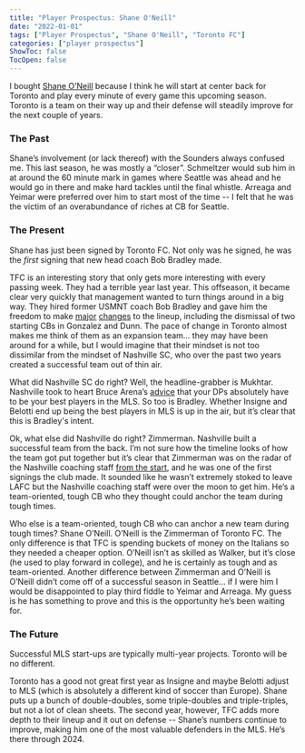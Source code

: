 ```yaml
---
title: "Player Prospectus: Shane O'Neill"
date: "2022-01-01"
tags: ["Player Prospectus", "Shane O'Neill", "Toronto FC"]
categories: ["player prospectus"]
ShowToc: false
TocOpen: false
---
```


I bought [Shane O’Neill](https://sorare.com/players/shane-o-neill) because I think he will start at center back for Toronto and play every minute of every game this upcoming season. Toronto is a team on their way up and their defense
will steadily improve for the next couple of years.

### The Past

Shane’s involvement (or lack thereof) with the Sounders always confused me. This last season, he was mostly a “closer”. Schmeltzer would sub him in at around the 60 minute mark in games where Seattle was ahead and he would go in there and make hard tackles until the final whistle. Arreaga and Yeimar were preferred over him to start most of the time -- I felt that he was the victim of an overabundance of riches at CB for Seattle.

### The Present

Shane has just been signed by Toronto FC. Not only was he signed, he was the _first_ signing that new head coach Bob Bradley made.

TFC is an interesting story that only gets more interesting with every passing week. They had a terrible year last year. This offseason, it became clear very quickly that management wanted to turn things around in a big way. They hired former USMNT coach Bob Bradley and gave him the freedom to make [major](https://www.google.com/search?q=insigne&sxsrf=AOaemvKWXlabYdOjiwdeHP5yWSMQZmltIA:1640875473382&source=lnms&tbm=isch&sa=X&ved=2ahUKEwj4gti94Yv1AhUMmeAKHa3sA2IQ_AUoAnoECAIQBA&cshid=1640875476300719&biw=1792&bih=1041&dpr=2) [changes](https://www.google.com/search?q=belotti&sxsrf=AOaemvKvbvt32doPmtTlb55GhZlK4WZGMA:1640875518368&source=lnms&tbm=isch&sa=X&ved=2ahUKEwiV4JHT4Yv1AhXmkOAKHc0hA9MQ_AUoA3oECAIQBQ&biw=1792&bih=1041&dpr=2) to the lineup, including the dismissal of two starting CBs in Gonzalez and Dunn. The pace of change in Toronto almost makes me think of them as an expansion team… they may have been around for a while, but I would imagine that their mindset is not too dissimilar from the mindset of Nashville SC, who over the past two years created a successful team out of thin air.

What did Nashville SC do right? Well, the headline-grabber is Mukhtar. Nashville took to heart Bruce Arena’s [advice](https://mlsmultiplex.com/2019/12/16/new-england-revolution-make-sure-three-dps-fit/) that your DPs absolutely have to be your best players in the MLS. So too is Bradley. Whether Insigne and Belotti end up being the best players in MLS is up in the air, but it’s clear that this is Bradley's intent.

Ok, what else did Nashville do right? Zimmerman. Nashville built a successful team from the back. I’m not sure how the timeline looks of how the team got put together but it’s clear that Zimmerman was on the radar of the Nashville coaching staff [from the start](https://www.youtube.com/watch?v=P6GigkonFRY), and he was one of the first signings the club made. It sounded like he wasn’t extremely stoked to leave LAFC but the Nashville coaching staff were over the moon to get him. He’s a team-oriented, tough CB who they thought could anchor the team during tough times.

Who else is a team-oriented, tough CB who can anchor a new team during tough times? Shane O’Neill. O’Neill is the Zimmerman of Toronto FC. The only difference is that TFC is spending buckets of money on the Italians so they needed a cheaper option. O’Neill isn’t as skilled as Walker, but it’s close (he used to play forward in college), and he is certainly as tough and as team-oriented. Another difference between Zimmerman and O’Neill is O’Neill didn’t come off of a successful season in Seattle… if I were him I would be disappointed to play third fiddle to Yeimar and Arreaga. My guess is he has something to prove and this is the opportunity he’s been waiting for.

### The Future

Successful MLS start-ups are typically multi-year projects. Toronto will be no different.

Toronto has a good not great first year as Insigne and maybe Belotti adjust to MLS (which is absolutely a different kind of soccer than Europe). Shane puts up a bunch of double-doubles, some triple-doubles and triple-triples, but not a lot of clean sheets. The second year, however, TFC adds more depth to their lineup and it out on defense -- Shane’s numbers continue to improve, making him one of the most valuable defenders in the MLS. He’s there through 2024.
